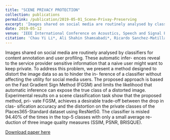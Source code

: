 ```yaml
---
title: "SCENE PRIVACY PROTECTION"
collection: publications
permalink: /publication/2019-05-01_Scene-Privay-Preserving
excerpt: 'Images shared on social media are routinely analysed by classifiers for content annotation and user profiling. These automatic infer- ences reveal to the service provider sensitive information that a naive user might want to keep private. To address this problem, we present a method designed to distort the image data so as to hinder the in- ference of a classifier without affecting the utility for social media users. The proposed approach is based on the Fast Gradient Sign Method (FGSM) and limits the likelihood that automatic inference can expose the true class of a distorted image. Experimental results on a scene classification task show that the proposed method, pri- vate FGSM, achieves a desirable trade-off between the drop in clas- sification accuracy and the distortion on the private classes of the Places365-Standard dataset using ResNet50. The classifier is misled 94.40% of the times in the top-5 classes with only a small average re- duction of three image quality measures (SSIM, PSNR, BRISQUE).'
date: 2019-05-12
venue: 'IEEE International Conference on Acoustics, Speech and Signal Processing <b> (ICASSP)</b>, [code](https://github.com/AliShahin/P-FGSM)'
citation: 'Chau Yi Li*, Ali Shahin Shamsabadi*, Ricardo Sanchez-Matilla*, Riccardo Mazzon, Andrea Cavallaro. &quot;SCENE PRIVACY PROTECTION.&quot; <i> IEEE International Conference on Acoustics, Speech and Signal Processing (ICASSP), </i> May 12-17, 2019, Brighton, UK. <br> <b> (*=authors contributing equally) </b>' 
---
```

Images shared on social media are routinely analysed by classifiers for content annotation and user profiling. These automatic infer- ences reveal to the service provider sensitive information that a naive user might want to keep private. To address this problem, we present a method designed to distort the image data so as to hinder the in- ference of a classifier without affecting the utility for social media users. The proposed approach is based on the Fast Gradient Sign Method (FGSM) and limits the likelihood that automatic inference can expose the true class of a distorted image. Experimental results on a scene classification task show that the proposed method, pri- vate FGSM, achieves a desirable trade-off between the drop in clas- sification accuracy and the distortion on the private classes of the Places365-Standard dataset using ResNet50. The classifier is misled 94.40% of the times in the top-5 classes with only a small average re- duction of three image quality measures (SSIM, PSNR, BRISQUE).

[Download paper here](https://ieeexplore.ieee.org/abstract/document/8682225)


